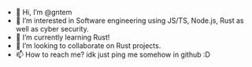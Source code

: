 - 👋 Hi, I’m @gntem
- 👀 I’m interested in Software engineering using JS/TS, Node.js, Rust as well as cyber security.
- 🌱 I’m currently learning Rust!
- 💞️ I’m looking to collaborate on Rust projects.
- 📫 How to reach me? idk just ping me somehow in github :D

<!---
gntem/gntem is a ✨ special ✨ repository because its `README.md` (this file) appears on your GitHub profile.
You can click the Preview link to take a look at your changes.
--->
